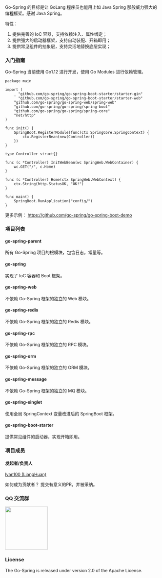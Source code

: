 Go-Spring 的目标是让 GoLang 程序员也能用上如 Java Spring 那般威力强大的编程框架。感谢 Java Spring。

特性：

1. 提供完善的 IoC 容器，支持依赖注入、属性绑定；
2. 提供强大的启动器框架，支持自动装配、开箱即用；
3. 提供常见组件的抽象层，支持灵活地替换底层实现；

### 入门指南

Go-Spring 当前使用 Go1.12 进行开发，使用 Go Modules 进行依赖管理。

```
package main

import (
	_ "github.com/go-spring/go-spring-boot-starter/starter-gin"
	_ "github.com/go-spring/go-spring-boot-starter/starter-web"
	"github.com/go-spring/go-spring-web/spring-web"
	"github.com/go-spring/go-spring/spring-boot"
	"github.com/go-spring/go-spring/spring-core"
	"net/http"
)

func init() {
	SpringBoot.RegisterModule(func(ctx SpringCore.SpringContext) {
		ctx.RegisterBean(new(Controller))
	})
}

type Controller struct{}

func (c *Controller) InitWebBean(wc SpringWeb.WebContainer) {
	wc.GET("/", c.Home)
}

func (c *Controller) Home(ctx SpringWeb.WebContext) {
	ctx.String(http.StatusOK, "OK!")
}

func main() {
	SpringBoot.RunApplication("config/")
}
```

更多示例： https://github.com/go-spring/go-spring-boot-demo

### 项目列表

#### go-spring-parent

所有 Go-Spring 项目的根模块，包含日志，常量等。

#### go-spring

实现了 IoC 容器和 Boot 框架。

#### go-spring-web

不依赖 Go-Spring 框架的独立的 Web 模块。

#### go-spring-redis

不依赖 Go-Spring 框架的独立的 Redis 模块。

#### go-spring-rpc

不依赖 Go-Spring 框架的独立的 RPC 模块。

#### go-spring-orm

不依赖 Go-Spring 框架的独立的 ORM 模块。

#### go-spring-message

不依赖 Go-Spring 框架的独立的 MQ 模块。

#### go-spring-singlet

使用全局 SpringContext 变量改进后的 SpringBoot 框架。

#### go-spring-boot-starter

提供常见组件的启动器，实现开箱即用。

### 项目成员

#### 发起者/负责人

[lvan100 (LiangHuan)](https://github.com/lvan100)

如何成为贡献者？ 提交有意义的PR，并被采纳。

### QQ 交流群

<img src="https://raw.githubusercontent.com/go-spring/go-spring-website/master/qq.png" width="140" height="*" />

### License

The Go-Spring is released under version 2.0 of the Apache License.
